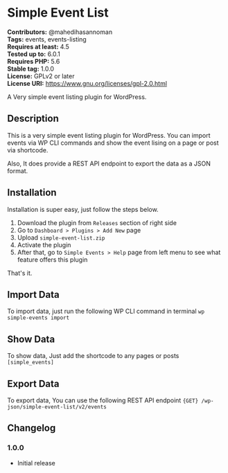 # Simple Event List #
**Contributors:** @mahedihasannoman  
**Tags:** events, events-listing  
**Requires at least:** 4.5  
**Tested up to:** 6.0.1  
**Requires PHP:** 5.6  
**Stable tag:** 1.0.0  
**License:** GPLv2 or later  
**License URI:** https://www.gnu.org/licenses/gpl-2.0.html  

A Very simple event listing plugin for WordPress.

## Description ##

This is a very simple event listing plugin for WordPress. You can import events via WP CLI commands and show the event lising on a page or post via shortcode.

Also, It does provide a REST API endpoint to export the data as a JSON format.

## Installation ##

Installation is super easy, just follow the steps below.

1. Download the plugin from `Releases` section of right side
2. Go to `Dashboard > Plugins > Add New` page
3. Upload `simple-event-list.zip`
4. Activate the plugin
5. After that, go to `Simple Events > Help` page from left menu to see what feature offers this plugin

That's it.

## Import Data ##

To import data, just run the following WP CLI command in terminal `wp simple-events import`

## Show Data ##

To show data, Just add the shortcode to any pages or posts `[simple_events]`

## Export Data ##

To export data, You can use the following REST API endpoint `{GET} /wp-json/simple-event-list/v2/events`

## Changelog ##

### 1.0.0 ###
* Initial release